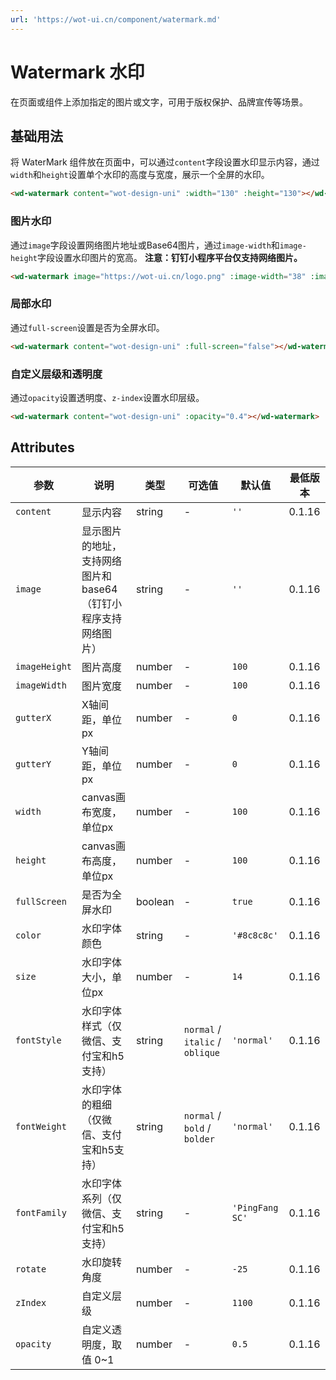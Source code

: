 ```yaml
---
url: 'https://wot-ui.cn/component/watermark.md'
---
```

# Watermark 水印

在页面或组件上添加指定的图片或文字，可用于版权保护、品牌宣传等场景。

## 基础用法

将 WaterMark 组件放在页面中，可以通过`content`字段设置水印显示内容，通过`width`和`height`设置单个水印的高度与宽度，展示一个全屏的水印。

```html
<wd-watermark content="wot-design-uni" :width="130" :height="130"></wd-watermark>
```

### 图片水印

通过`image`字段设置网络图片地址或Base64图片，通过`image-width`和`image-height`字段设置水印图片的宽高。
**注意：钉钉小程序平台仅支持网络图片。**

```html
<wd-watermark image="https://wot-ui.cn/logo.png" :image-width="38" :image-height="38"></wd-watermark>

```

### 局部水印

通过`full-screen`设置是否为全屏水印。

```html
<wd-watermark content="wot-design-uni" :full-screen="false"></wd-watermark>
```

### 自定义层级和透明度

通过`opacity`设置透明度、`z-index`设置水印层级。

```html
<wd-watermark content="wot-design-uni" :opacity="0.4"></wd-watermark>
```

## Attributes

| 参数          | 说明                     | 类型    | 可选值                               | 默认值 | 最低版本 |
| ------------- | ------------------------ | ------- | ------------------------------------ | ------ | -------- |
| `content`      | 显示内容                   | string  | -                                    | `''`   | 0.1.16   |
| `image`        | 显示图片的地址，支持网络图片和base64（钉钉小程序支持网络图片） | string  | -                                    | `''`   | 0.1.16   |
| `imageHeight`  | 图片高度                   | number  | -                                    | `100`  | 0.1.16   |
| `imageWidth`   | 图片宽度                   | number  | -                                    | `100`  | 0.1.16   |
| `gutterX`      | X轴间距，单位px           | number  | -                                    | `0`    | 0.1.16   |
| `gutterY`      | Y轴间距，单位px           | number  | -                                    | `0`    | 0.1.16   |
| `width`        | canvas画布宽度，单位px    | number  | -                                    | `100`  | 0.1.16   |
| `height`       | canvas画布高度，单位px    | number  | -                                    | `100`  | 0.1.16   |
| `fullScreen`   | 是否为全屏水印            | boolean | -                                    | `true` | 0.1.16   |
| `color`        | 水印字体颜色              | string  | -                                    | `'#8c8c8c'` | 0.1.16   |
| `size`         | 水印字体大小，单位px      | number  | -                                    | `14`   | 0.1.16   |
| `fontStyle`    | 水印字体样式（仅微信、支付宝和h5支持） | string  | `normal` / `italic` / `oblique`  | `'normal'`  | 0.1.16   |
| `fontWeight`   | 水印字体的粗细（仅微信、支付宝和h5支持） | string  | `normal` / `bold` / `bolder`   | `'normal'`  | 0.1.16   |
| `fontFamily`   | 水印字体系列（仅微信、支付宝和h5支持） | string  | -                             | `'PingFang SC'` | 0.1.16   |
| `rotate`       | 水印旋转角度              | number  | -                             | `-25`  | 0.1.16   |
| `zIndex`       | 自定义层级                | number  | -                             | `1100` | 0.1.16   |
| `opacity`      | 自定义透明度，取值 0~1     | number  | -                             | `0.5`  | 0.1.16   |
